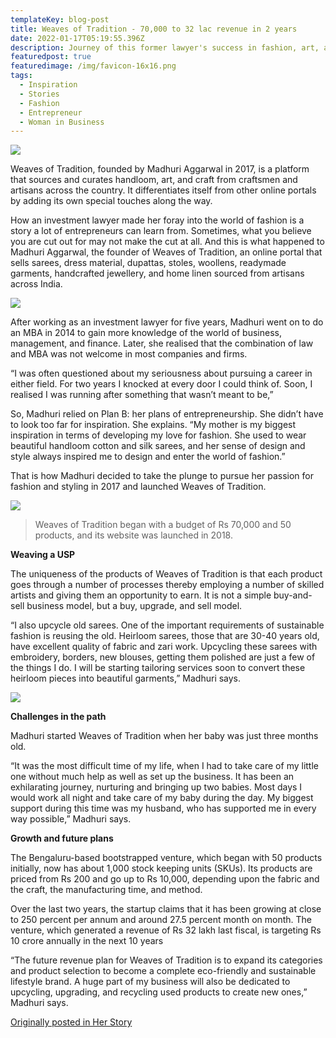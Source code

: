 ```yaml
---
templateKey: blog-post
title: Weaves of Tradition - 70,000 to 32 lac revenue in 2 years
date: 2022-01-17T05:19:55.396Z
description: Journey of this former lawyer's success in fashion, art, and crafts
featuredpost: true
featuredimage: /img/favicon-16x16.png
tags:
  - Inspiration
  - Stories
  - Fashion
  - Entrepreneur
  - Woman in Business
---
```

![](/img/weaves1.jpg)

Weaves of Tradition, founded by Madhuri Aggarwal in 2017, is a platform that sources and curates handloom, art, and craft from craftsmen and artisans across the country. It differentiates itself from other online portals by adding its own special touches along the way.

How an investment lawyer made her foray into the world of fashion is a story a lot of entrepreneurs can learn from. Sometimes, what you believe you are cut out for may not make the cut at all. And this is what happened to Madhuri Aggarwal, the founder of Weaves of Tradition, an online portal that sells sarees, dress material, dupattas, stoles, woollens, readymade garments, handcrafted jewellery, and home linen sourced from artisans across India.

![](/img/weaves2.jpg)

After working as an investment lawyer for five years, Madhuri went on to do an MBA in 2014 to gain more knowledge of the world of business, management, and finance. Later, she realised that the combination of law and MBA was not welcome in most companies and firms.

“I was often questioned about my seriousness about pursuing a career in either field. For two years I knocked at every door I could think of. Soon, I realised I was running after something that wasn’t meant to be,”

So, Madhuri relied on Plan B: her plans of entrepreneurship. She didn’t have to look too far for inspiration. She explains. “My mother is my biggest inspiration in terms of developing my love for fashion. She used to wear beautiful handloom cotton and silk sarees, and her sense of design and style always inspired me to design and enter the world of fashion.”

That is how Madhuri decided to take the plunge to pursue her passion for fashion and styling in 2017 and launched Weaves of Tradition.

![](/img/weaves-tradition1565933346940.png)



> Weaves of Tradition began with a budget of Rs 70,000 and 50 products, and its website was launched in 2018.

**Weaving a USP**

The uniqueness of the products of Weaves of Tradition is that each product goes through a number of processes thereby employing a number of skilled artists and giving them an opportunity to earn. It is not a simple buy-and-sell business model, but a buy, upgrade, and sell model.

“I also upcycle old sarees. One of the important requirements of sustainable fashion is reusing the old. Heirloom sarees, those that are 30-40 years old, have excellent quality of fabric and zari work. Upcycling these sarees with embroidery, borders, new blouses, getting them polished are just a few of the things I do. I will be starting tailoring services soon to convert these heirloom pieces into beautiful garments,” Madhuri says.

![](/img/weaves-tradition11565933755082.png)

**Challenges in the path**

Madhuri started Weaves of Tradition when her baby was just three months old.

“It was the most difficult time of my life, when I had to take care of my little one without much help as well as set up the business. It has been an exhilarating journey, nurturing and bringing up two babies. Most days I would work all night and take care of my baby during the day. My biggest support during this time was my husband, who has supported me in every way possible,” Madhuri says.

**Growth and future plans**

The Bengaluru-based bootstrapped venture, which began with 50 products initially, now has about 1,000 stock keeping units (SKUs). Its products are priced from Rs 200 and go up to Rs 10,000, depending upon the fabric and the craft, the manufacturing time, and method.

Over the last two years, the startup claims that it has been growing at close to 250 percent per annum and around 27.5 percent month on month. The venture, which generated a revenue of Rs 32 lakh last fiscal, is targeting Rs 10 crore annually in the next 10 years

“The future revenue plan for Weaves of Tradition is to expand its categories and product selection to become a complete eco-friendly and sustainable lifestyle brand. A huge part of my business will also be dedicated to upcycling, upgrading, and recycling used products to create new ones,” Madhuri says.

[Originally posted in Her Story](https://yourstory.com/herstory/2019/08/woman-entrepreneur-weaves-of-tradition-madhuri-aggarwal)